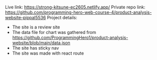 Live link: https://strong-kitsune-ec2605.netlify.app/
Private repo link: https://github.com/programming-hero-web-course-4/product-analysis-website-pippal5536
Project details:
- The site is a review site
- The data file for chart was gathered from https://github.com/ProgrammingHero1/product-analysis-website/blob/main/data.json
- The site has sticky nav
-  The site was made with react route

